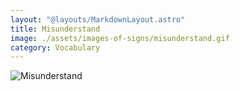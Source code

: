 ```yaml
---
layout: "@layouts/MarkdownLayout.astro"
title: Misunderstand
image: ./assets/images-of-signs/misunderstand.gif
category: Vocabulary
---
```


![Misunderstand](@signs/misunderstand.gif)
